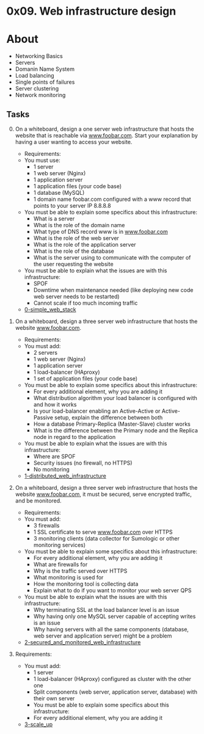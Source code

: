 # 0x09. Web infrastructure design

# About
- Networking Basics
- Servers
- Domanin Name System
- Load balancing
- Single points of failures
- Server clustering
- Network monitoring

## Tasks
0. On a whiteboard, design a one server web infrastructure that hosts the website that is reachable via www.foobar.com. Start your explanation by having a user wanting to access your website.

	- Requirements:
	- You must use:
		- 1 server
		- 1 web server (Nginx)
		- 1 application server
		- 1 application files (your code base)
		- 1 database (MySQL)
		- 1 domain name foobar.com configured with a www record that points to your server IP 8.8.8.8
	- You must be able to explain some specifics about this infrastructure:
		- What is a server
		- What is the role of the domain name
		- What type of DNS record www is in www.foobar.com
		- What is the role of the web server
		- What is the role of the application server
		- What is the role of the database
		- What is the server using to communicate with the computer of the user requesting the website
	- You must be able to explain what the issues are with this infrastructure:
		- SPOF
		- Downtime when maintenance needed (like deploying new code web server needs to be restarted)
		- Cannot scale if too much incoming traffic
	- [0-simple_web_stack](0-simple_web_stack)
1. On a whiteboard, design a three server web infrastructure that hosts the website www.foobar.com.

	- Requirements:
	- You must add:
		- 2 servers
		- 1 web server (Nginx)
		- 1 application server
		- 1 load-balancer (HAproxy)
		- 1 set of application files (your code base)
	- You must be able to explain some specifics about this infrastructure:
		- For every additional element, why you are adding it
		- What distribution algorithm your load balancer is configured with and how it works
		- Is your load-balancer enabling an Active-Active or Active-Passive setup, explain the difference between both
		- How a database Primary-Replica (Master-Slave) cluster works
		- What is the difference between the Primary node and the Replica node in regard to the application
	- You must be able to explain what the issues are with this infrastructure:
		- Where are SPOF
		- Security issues (no firewall, no HTTPS)
		- No monitoring
	- [1-distributed_web_infrastructure](1-distributed_web_infrastructure)
2. On a whiteboard, design a three server web infrastructure that hosts the website www.foobar.com, it must be secured, serve encrypted traffic, and be monitored.

	- Requirements:
	- You must add:
		- 3 firewalls
		- 1 SSL certificate to serve www.foobar.com over HTTPS
		- 3 monitoring clients (data collector for Sumologic or other monitoring services)
	- You must be able to explain some specifics about this infrastructure:
		- For every additional element, why you are adding it
		- What are firewalls for
		- Why is the traffic served over HTTPS
		- What monitoring is used for
		- How the monitoring tool is collecting data
		- Explain what to do if you want to monitor your web server QPS
	- You must be able to explain what the issues are with this infrastructure:
		- Why terminating SSL at the load balancer level is an issue
		- Why having only one MySQL server capable of accepting writes is an issue
		- Why having servers with all the same components (database, web server and application server) might be a problem
	- [2-secured_and_monitored_web_infrastructure](2-secured_and_monitored_web_infrastructure)
3. Requirements:
	- You must add:
		- 1 server
		- 1 load-balancer (HAproxy) configured as cluster with the other one
		- Split components (web server, application server, database) with their own server
		- You must be able to explain some specifics about this infrastructure:
		- For every additional element, why you are adding it
	- [3-scale_up](3-scale_up)
